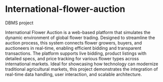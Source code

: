 # International-flower-auction
DBMS project

International Flower Auction is a web-based platform that simulates the dynamic environment of global flower trading. Designed to streamline the auction process, this system connects flower growers, buyers, and auctioneers in real-time, enabling efficient bidding and transparent transactions. The platform supports live bidding, product listings with detailed specs, and price tracking for various flower types across international markets. Ideal for showcasing how technology can modernize traditional agricultural markets, this project demonstrates the integration of real-time data handling, user interaction, and scalable architecture.

